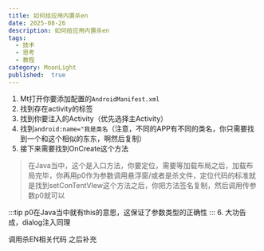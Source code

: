 ```yaml
---
title: 如何给应用内置杀en
date: 2025-08-26
description: 如何给应用内置杀en
tags:
  - 技术
  - 思考
  - 教程
category: MoonLight
published:  true
---
```

1. Mt打开你要添加配置的`AndroidManifest.xml`
2. 找到存在activity的标签
3. 找到你要注入的Activity（优先选择主Activity）
4. 找到`android:name="我是类名`（注意，不同的APP有不同的类名，你只需要找到一个和这个相似的东东，啊然后复制）
5. 接下来需要找到OnCreate这个方法
> 在Java当中，这个是入口方法，你要定位，需要等加载布局之后，加载布局完毕，你再用p0作为参数调用悬浮窗/或者是杀文件，定位代码的标准就是找到setConTentVIew这个方法之后，你把方法签名复制，然后调用传参数p0就可以

:::tip
p0在Java当中就有this的意思，这保证了参数类型的正确性
:::
6. 大功告成，dialog注入同理

调用杀EN相关代码
 之后补充
